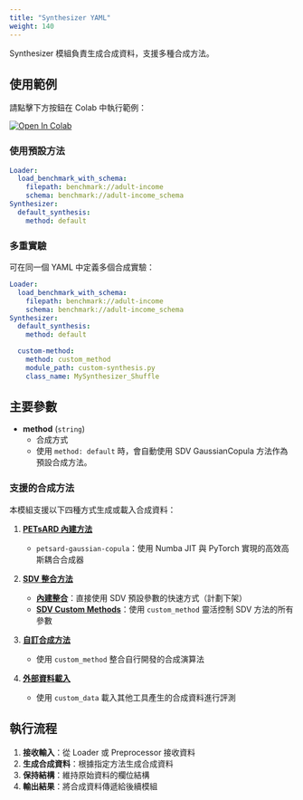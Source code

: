 ```yaml
---
title: "Synthesizer YAML"
weight: 140
---
```


Synthesizer 模組負責生成合成資料，支援多種合成方法。

## 使用範例

請點擊下方按鈕在 Colab 中執行範例：

[![Open In Colab](https://colab.research.google.com/assets/colab-badge.svg)](https://colab.research.google.com/github/nics-tw/petsard/blob/main/demo/petsard-yaml/synthesizer-yaml/synthesizer-yaml.ipynb)

### 使用預設方法

```yaml
Loader:
  load_benchmark_with_schema:
    filepath: benchmark://adult-income
    schema: benchmark://adult-income_schema
Synthesizer:
  default_synthesis:
    method: default
```

### 多重實驗

可在同一個 YAML 中定義多個合成實驗：

```yaml
Loader:
  load_benchmark_with_schema:
    filepath: benchmark://adult-income
    schema: benchmark://adult-income_schema
Synthesizer:
  default_synthesis:
    method: default

  custom-method:
    method: custom_method
    module_path: custom-synthesis.py
    class_name: MySynthesizer_Shuffle
```

## 主要參數

- **method** (`string`)
  - 合成方式
  - 使用 `method: default` 時，會自動使用 SDV GaussianCopula 方法作為預設合成方法。

### 支援的合成方法

本模組支援以下四種方式生成或載入合成資料：

1. **[PETsARD 內建方法](petsard-gaussian-copula)**
   - `petsard-gaussian-copula`：使用 Numba JIT 與 PyTorch 實現的高效高斯耦合合成器

2. **[SDV 整合方法](sdv-methods)**
   - **[內建整合](sdv-methods)**：直接使用 SDV 預設參數的快速方式（計劃下架）
   - **[SDV Custom Methods](sdv-custom-methods)**：使用 `custom_method` 靈活控制 SDV 方法的所有參數

3. **[自訂合成方法](custom-method)**
   - 使用 `custom_method` 整合自行開發的合成演算法

4. **[外部資料載入](custom-data)**
   - 使用 `custom_data` 載入其他工具產生的合成資料進行評測

## 執行流程

1. **接收輸入**：從 Loader 或 Preprocessor 接收資料
2. **生成合成資料**：根據指定方法生成合成資料
3. **保持結構**：維持原始資料的欄位結構
4. **輸出結果**：將合成資料傳遞給後續模組
